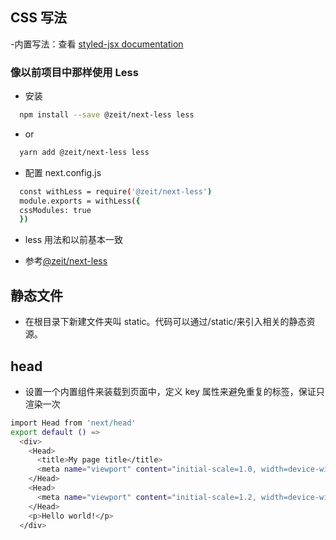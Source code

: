 ## CSS 写法

-内置写法：查看 <a href="https://www.npmjs.com/package/styled-jsx">styled-jsx documentation</a>

### 像以前项目中那样使用 Less

- 安装

```bash
  npm install --save @zeit/next-less less
```

- or

```bash
  yarn add @zeit/next-less less
```

- 配置 next.config.js

```bash
  const withLess = require('@zeit/next-less')
  module.exports = withLess({
  cssModules: true
  })
```

- less 用法和以前基本一致

- 参考<a href="https://github.com/zeit/next-plugins/tree/master/packages/next-less" target="_blank" rel="nofollow">@zeit/next-less</a>

## 静态文件

- 在根目录下新建文件夹叫 static。代码可以通过/static/来引入相关的静态资源。

## head

- 设置一个内置组件来装载<head>到页面中，定义 key 属性来避免重复的<head>标签，保证<head>只渲染一次

```bash
import Head from 'next/head'
export default () =>
  <div>
    <Head>
      <title>My page title</title>
      <meta name="viewport" content="initial-scale=1.0, width=device-width" key="viewport" />
    </Head>
    <Head>
      <meta name="viewport" content="initial-scale=1.2, width=device-width" key="viewport" />
    </Head>
    <p>Hello world!</p>
  </div>
```
